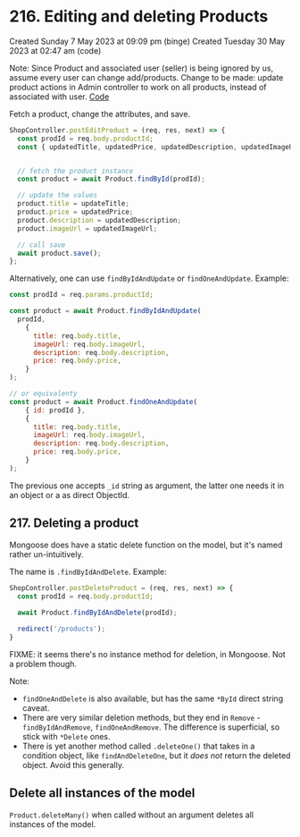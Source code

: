 # 216. Editing and deleting Products
Created Sunday 7 May 2023 at 09:09 pm (binge)
Created Tuesday 30 May 2023 at 02:47 am (code)

Note: Since Product and associated user (seller) is being ignored by us, assume every user can change add/products. Change to be made: update product actions in Admin controller to work on all products, instead of associated with user. [Code]()

Fetch a product, change the attributes, and save.
```js
ShopController.postEditProduct = (req, res, next) => {
  const prodId = req.body.productId;
  const { updatedTitle, updatedPrice, updatedDescription, updatedImageUrl } = req.body;


  // fetch the product instance
  const product = await Product.findById(prodId);

  // update the values
  product.title = updateTitle;
  product.price = updatedPrice;
  product.description = updatedDescription;
  product.imageUrl = updatedImageUrl;

  // call save
  await product.save();
};
```

Alternatively, one can use `findByIdAndUpdate` or `findOneAndUpdate`. Example:
```js
const prodId = req.params.productId;

const product = await Product.findByIdAndUpdate(
  prodId,
    {
	  title: req.body.title,
	  imageUrl: req.body.imageUrl,
	  description: req.body.description,
	  price: req.body.price,
	}
);

// or equivalenty
const product = await Product.findOneAndUpdate(
	{ id: prodId },
    {
	  title: req.body.title,
	  imageUrl: req.body.imageUrl,
	  description: req.body.description,
	  price: req.body.price,
	}
);
```
The previous one accepts `_id` string as argument, the latter one needs it in an object or a as direct ObjectId.


## 217. Deleting a product
Mongoose does have a static delete function on the model, but it's named rather un-intuitively. 

The name is `.findByIdAndDelete`. Example:
```js
ShopController.postDeleteProduct = (req, res, next) => {
  const prodId = req.body.productId;
  
  await Product.findByIdAndDelete(prodId);

  redirect('/products');
}
```
FIXME: it seems there's no instance method for deletion, in Mongoose. Not a problem though.

Note:
- `findOneAndDelete` is also available, but has the same `*ById` direct string caveat.
- There are very similar deletion methods, but they end in `Remove` - `findByIdAndRemove`, `findOneAndRemove`. The difference is superficial, so stick with `*Delete` ones.
- There is yet another method called `.deleteOne()` that takes in a condition object, like `findAndDeleteOne`, but it *does not* return the deleted object. Avoid this generally.

## Delete all instances of the model
`Product.deleteMany()` when called without an argument deletes all instances of the model.